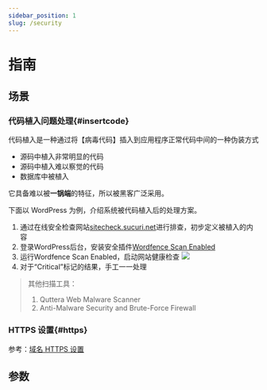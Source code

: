 ```yaml
---
sidebar_position: 1
slug: /security
---
```


# 指南

## 场景 

### 代码植入问题处理{#insertcode}

代码植入是一种通过将【病毒代码】插入到应用程序正常代码中间的一种伪装方式

* 源码中植入非常明显的代码
* 源码中植入难以察觉的代码
* 数据库中被植入

它具备难以被**一锅端**的特征，所以被黑客广泛采用。  

下面以 WordPress 为例，介绍系统被代码植入后的处理方案。  

1. 通过在线安全检查网站[sitecheck.sucuri.net](https://sitecheck.sucuri.net)进行排查，初步定义被植入的内容
2. 登录WordPress后台，安装安全插件[Wordfence Scan Enabled](https://wordpress.org/plugins/wordfence/)
3. 运行Wordfence Scan Enabled，启动网站健康检查
   ![](https://libs.websoft9.com/Websoft9/DocsPicture/en/wordpress/wordpress-wordfence-websoft9.png)
4. 对于“Critical”标记的结果，手工一一处理

> 其他扫描工具：
> 1. Quttera Web Malware Scanner 
> 2. Anti-Malware Security and Brute-Force Firewall  

### HTTPS 设置{#https}

参考：[域名 HTTPS 设置](./dns#https)

## 参数
